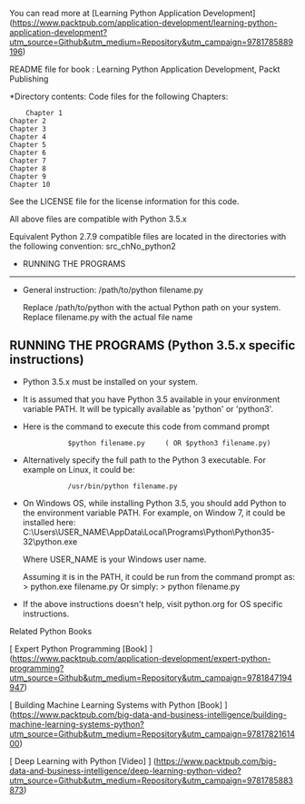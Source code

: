 You can read more at  [Learning Python Application Development]
(https://www.packtpub.com/application-development/learning-python-application-development?utm_source=Github&utm_medium=Repository&utm_campaign=9781785889196)


README file for book : Learning Python Application Development, Packt Publishing

*Directory contents: Code files for the following Chapters: 
       
        Chapter 1
	Chapter 2
	Chapter 3
	Chapter 4
	Chapter 5
	Chapter 6
	Chapter 7
	Chapter 8
	Chapter 9
	Chapter 10
	
See the LICENSE file for the license information for this code.
    
All above files are compatible with Python 3.5.x

Equivalent Python 2.7.9 compatible files are located in the directories with the following convention:
        src_chNo_python2


* RUNNING THE PROGRAMS
----------------------
- General instruction: 
  /path/to/python  filename.py
  
  Replace /path/to/python with the actual Python path on your system.
  Replace filename.py with the actual file name

RUNNING THE PROGRAMS (Python 3.5.x specific instructions)
--------------------
- Python 3.5.x must be installed on your system.
- It is assumed that you have Python 3.5 available in your environment
  variable PATH. It will be typically available as 'python' or 'python3'.
- Here is the command to execute this code from command prompt

                 $python filename.py     ( OR $python3 filename.py)

- Alternatively specify the full path to the Python 3 executable.
  For example on Linux, it could be:

                 /usr/bin/python filename.py

- On Windows OS, while installing Python 3.5, you should add Python
 to the environment variable PATH. For example, on Window 7, it could be
 installed here:
    C:\Users\USER_NAME\AppData\Local\Programs\Python\Python35-32\python.exe

    Where USER_NAME is your Windows user name.

    Assuming it is in the PATH, it could be run from the command prompt as:
        > python.exe filename.py
    Or simply:
        > python filename.py

 - If the above instructions doesn't help, visit python.org for OS
  specific instructions.
  




Related Python Books

[ Expert Python Programming  [Book] ]
(https://www.packtpub.com/application-development/expert-python-programming?utm_source=Github&utm_medium=Repository&utm_campaign=9781847194947)

[ Building Machine Learning Systems with Python   [Book] ]
(https://www.packtpub.com/big-data-and-business-intelligence/building-machine-learning-systems-python?utm_source=Github&utm_medium=Repository&utm_campaign=9781782161400)

[ Deep Learning with Python   [Video] ]
(https://www.packtpub.com/big-data-and-business-intelligence/deep-learning-python-video?utm_source=Github&utm_medium=Repository&utm_campaign=9781785883873)
